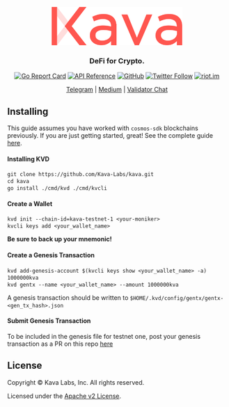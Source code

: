 <p align="center">
  <img src="./kava-logo.svg" width="300">
</p>
<h3 align="center">DeFi for Crypto.</h3>

<div align="center">

[![Go Report Card](https://goreportcard.com/badge/github.com/kava-labs/kava)](https://goreportcard.com/report/github.com/kava-labs/kava)
[![API Reference](https://godoc.org/github.com/Kava-Labs/kava?status.svg)](https://godoc.org/github.com/Kava-Labs/kava)
[![GitHub](https://img.shields.io/github/license/kava-labs/kava.svg)](https://github.com/Kava-Labs/kava/blob/master/LICENSE.md)
[![Twitter Follow](https://img.shields.io/twitter/follow/kava_labs.svg?label=Follow&style=social)](https://twitter.com/kava_labs)
[![riot.im](https://img.shields.io/badge/riot.im-JOIN%20CHAT-green.svg)](https://riot.im/app/#/room/#kava-validators:matrix.org)

</div>

<div align="center">

[Telegram](https://t.me/kavalabs) |
[Medium](https://medium.com/kava-labs) |
[Validator Chat](https://riot.im/app/#/room/#kava-validators:matrix.org)

</div>

## Installing

This guide assumes you have worked with `cosmos-sdk` blockchains previously. If you are just getting started, great! See the complete guide [here](https://medium.com/kava-labs).

#### Installing KVD

```
git clone https://github.com/Kava-Labs/kava.git
cd kava
go install ./cmd/kvd ./cmd/kvcli
```

#### Create a Wallet
```
kvd init --chain-id=kava-testnet-1 <your-moniker>
kvcli keys add <your_wallet_name>
```

**Be sure to back up your mnemonic!**

#### Create a Genesis Transaction
```
kvd add-genesis-account $(kvcli keys show <your_wallet_name> -a) 1000000kva
kvd gentx --name <your_wallet_name> --amount 1000000kva
```

A genesis transaction should be written to `$HOME/.kvd/config/gentx/gentx-<gen_tx_hash>.json`

#### Submit Genesis Transaction
To be included in the genesis file for testnet one, post your genesis transaction as a PR on this repo [here](https://github.com/Kava-Labs/kava/pulls)

## License

Copyright © Kava Labs, Inc. All rights reserved.

Licensed under the [Apache v2 License](LICENSE).
